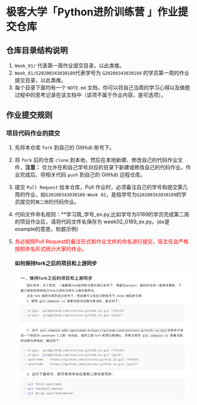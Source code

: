 # 极客大学「Python进阶训练营 」作业提交仓库


## 仓库目录结构说明

1. `Week_01/` 代表第一周作业提交目录，以此类推。
2. `Week_01/G20200343030189`代表学号为 `G20200343030189` 的学员第一周的作业提交目录，以此类推。
3. 每个目录下面均有一个 `NOTE.md` 文档，你可以将自己当周的学习心得以及做题过程中的思考记录在该文档中（该项不属于作业内容，是可选项）。

## 作业提交规则

### 项目代码作业的提交
1. 先将本仓库 `fork` 到自己的 GitHub 账号下。

2. 将 `fork` 后的仓库 `clone` 到本地，然后在本地新建、修改自己的代码作业文件，**注意：** 仅允许在和自己学号对应的目录下新建或修改自己的代码作业。作业完成后，将相关代码 `push` 到自己的 GitHub 远程仓库。

3. 提交 `Pull Request` 给本仓库，Pull 作业时，必须备注自己的学号和提交第几周的作业，如`G20200343030189-Week 02`，是指学号为`G20200343030189`的学员提交的`第二周`的代码作业。

4. 代码文件命名规则：**学习周_学号_ex.py,比如学号为0189的学员完成第二周的项目作业后，请将代码文件名保存为 week02_0189_ex.py。(ex是 example的意思，标题示例)

5. <font color='red'> 务必按照Pull Request的备注形式和作业文件的命名进行提交，班主任会严格按照命名形式统计大家的作业。 </font>

   #### 如何保持fork之后的项目和上游同步

   ![github操作Tips](./sources/20200309141218.jpg)
